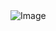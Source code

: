 <img src="https://cdn.discordapp.com/attachments/1209916435980091492/1210853067159769099/Banner.jpg?ex=65ec11cb&is=65d99ccb&hm=fe88d279754e838cc44f20157015240308b88518cf00f0537ea85621f0cd3c69&" alt="Image" class="center">
